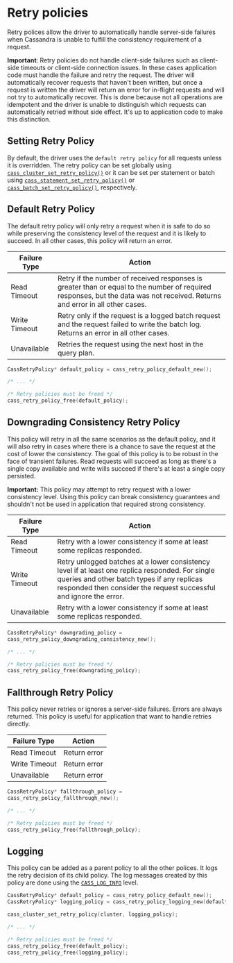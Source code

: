 # Retry policies

Retry polices allow the driver to automatically handle server-side failures when
Cassandra is unable to fulfill the consistency requirement of a request.

**Important**: Retry policies do not handle client-side failures such as
client-side timeouts or client-side connection issues. In these cases
application code must handle the failure and retry the request. The driver will
automatically recover requests that haven't been written, but once a request is
written the driver will return an error for in-flight requests and will not try
to automatically recover. This is done because not all operations are idempotent
and the driver is unable to distinguish which requests can automatically retried
without side effect. It's up to application code to make this distinction.

## Setting Retry Policy

By default, the driver uses the `default retry policy` for all requests unless
it is overridden. The retry policy can be set globally using
[`cass_cluster_set_retry_policy()`] or it can be set per statement or batch
using [`cass_statement_set_retry_policy()`] or
[`cass_batch_set_retry_policy()`], respectively.

## Default Retry Policy

The default retry policy will only retry a request when it is safe to do so
while preserving the consistency level of the request and it is likely to
succeed. In all other cases, this policy will return an error.

<table class="table table-striped table-hover table-condensed">
  <thead>
   <tr>
   <th>Failure Type</th>
   <th>Action</th>
   </tr>
  </thead>
  <tbody>
  <tr>
   <td>Read Timeout</td>
   <td>Retry if the number of received responses is greater than or equal to the
   number of required responses, but the data was not received. Returns and
   error in all other cases.</td>
  </tr>
  <tr>
   <td>Write Timeout</td>
   <td>Retry only if the request is a logged batch request and the request failed to
   write the batch log. Returns an error in all other cases.</td>
  </tr>
  <tr>
   <td>Unavailable</td>
   <td>Retries the request using the next host in the query plan.</td>
  </tr>
  </tbody>
</table>

```c
CassRetryPolicy* default_policy = cass_retry_policy_default_new();

/* ... */

/* Retry policies must be freed */
cass_retry_policy_free(default_policy);
```

## Downgrading Consistency Retry Policy

This policy will retry in all the same scenarios as the default policy, and it
will also retry in cases where there is a chance to save the request at the cost
of lower the consistency. The goal of this policy is to be robust in the face of
transient failures. Read requests will succeed as long as there's a single copy available
and write wills succeed if there's at least a single copy persisted.

**Important:** This policy may attempt to retry request with a lower consistency
level. Using this policy can break consistency guarantees and shouldn't not be
used in application that required strong consistency.

<table class="table table-striped table-hover table-condensed">
  <thead>
   <tr>
   <th>Failure Type</th>
   <th>Action</th>
   </tr>
  </thead>
  <tbody>
  <tr>
   <td>Read Timeout</td>
   <td>Retry with a lower consistency if some at least some replicas responded.</td>
  </tr>
  <tr>
   <td>Write Timeout</td>
   <td>Retry unlogged batches at a lower consistency level if at least one
   replica responded. For single queries and other batch types if any replicas
   responded then consider the request successful and ignore the error.</td>
  </tr>
  <tr>
   <td>Unavailable</td>
   <td>Retry with a lower consistency if some at least some replicas responded.</td>
  </tr>
  </tbody>
</table>

```c
CassRetryPolicy* downgrading_policy =
cass_retry_policy_downgrading_consistency_new();

/* ... */

/* Retry policies must be freed */
cass_retry_policy_free(downgrading_policy);
```

## Fallthrough Retry Policy

This policy never retries or ignores a server-side failures. Errors are always
returned. This policy is useful for application that want to handle retries
directly.

<table class="table table-striped table-hover table-condensed">
  <thead>
   <tr>
   <th>Failure Type</th>
   <th>Action</th>
   </tr>
  </thead>
  <tbody>
  <tr>
   <td>Read Timeout</td>
   <td>Return error</td>
  </tr>
  <tr>
   <td>Write Timeout</td>
   <td>Return error</td>
  </tr>
  <tr>
   <td>Unavailable</td>
   <td>Return error</td>
  </tr>
  </tbody>
</table>

```c
CassRetryPolicy* fallthrough_policy =
cass_retry_policy_fallthrough_new();

/* ... */

/* Retry policies must be freed */
cass_retry_policy_free(fallthrough_policy);
```

## Logging

This policy can be added as a parent policy to all the other polices. It logs
the retry decision of its child policy. The log messages created by this policy
are done using the [`CASS_LOG_INFO`] level.

```c
CassRetryPolicy* default_policy = cass_retry_policy_default_new();
CassRetryPolicy* logging_policy = cass_retry_policy_logging_new(default_policy)

cass_cluster_set_retry_policy(cluster, logging_policy);

/* ... */

/* Retry policies must be freed */
cass_retry_policy_free(default_policy);
cass_retry_policy_free(logging_policy);
```
[`cass_cluster_set_retry_policy()`]: http://datastax.github.io/cpp-driver/api/CassCluster/#cass-cluster-set-retry-policy
[`cass_statement_set_retry_policy()`]: http://datastax.github.io/cpp-driver/api/CassStatement/#cass-statement-set-retry-policy
[`cass_batch_set_retry_policy()`]: http://datastax.github.io/cpp-driver/api/CassBatch/#cass-batch-set-retry-policy
[`CASS_LOG_INFO`]: http://datastax.github.io/cpp-driver/api/cassandra.h/#cass-log-level
